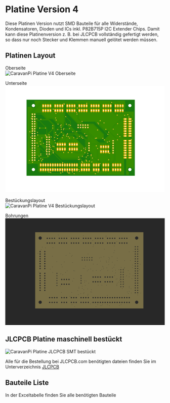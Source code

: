 # Platine Version 4

Diese Platinen Version nutzt SMD Bauteile für alle Widerstände, Kondensatoren, Dioden und ICs inkl. P82B715P I2C Extender Chips. Damit kann diese Platinenversion z. B. bei JLCPCB vollständig gefertigt werden, so dass nur noch Stecker und Klemmen manuell gelötet werden müssen.

## Platinen Layout
Oberseite  
![CaravanPi Platine V4 Oberseite](https://github.com/spitzlbergerj/CaravanPi/raw/master/circuit-board/V4/CaravanPi-Platine-V43-Vorderseite.png)  

Unterseite  
![CaravanPi Platine V4 Unterseite](https://github.com/spitzlbergerj/CaravanPi/raw/master/circuit-board/V4/CaravanPi-Platine-V4-Rueckseite.png)  

Bestückungslayout  
![CaravanPi Platine V4 Bestückungslayout](https://github.com/spitzlbergerj/CaravanPi/raw/master/circuit-board/V4/CaravanPi-Platine-V4-Layout.png)  

Bohrungen  
![CaravanPi Platine V4 Bohrungen](https://github.com/spitzlbergerj/CaravanPi/raw/master/circuit-board/V4/CaravanPi-Platine-V4-Bohrungen.png)  


## JLCPCB Platine maschinell bestückt

![CaravanPi Platine JLCPCB SMT bestückt](https://github.com/spitzlbergerj/CaravanPi/raw/master/images/doku/CaravanPi-Platine-V4-JLCPCB1.png)  

Alle für die Bestellung bei JLCPCB.com benötigten dateien finden Sie im Unterverzeichnis [JLCPCB](JLCPCB)

## Bauteile Liste
In der Exceltabelle finden Sie alle benötigten Bauteile


